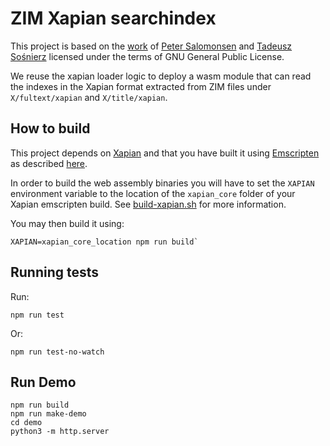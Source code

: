 ZIM Xapian searchindex
======================

This project is based on the [work](https://github.com/runbox/runbox-searchindex) of [Peter Salomonsen](https://github.com/petersalomonsen) and [Tadeusz Sośnierz](https://github.com/tadzik) licensed under the terms of GNU General Public License.

We reuse the xapian loader logic to deploy a wasm module that can read the indexes in the Xapian format extracted from ZIM files under `X/fultext/xapian` and `X/title/xapian`.

## How to build
This project depends on [Xapian](https://github.com/xapian/xapian) and that you have built it using [Emscripten](https://emscripten.org/) as described [here](https://github.com/xapian/xapian/blob/master/xapian-core/emscripten/README.md).

In order to build the web assembly binaries you will have to set the `XAPIAN` environment variable to
the location of the `xapian_core` folder of your Xapian emscripten build.
See [build-xapian.sh](build-xapian.sh) for more information.

You may then build it using:
```
XAPIAN=xapian_core_location npm run build`
```

## Running tests

Run:
```
npm run test
```

Or:
```
npm run test-no-watch
```

## Run Demo

```
npm run build
npm run make-demo
cd demo
python3 -m http.server
```

